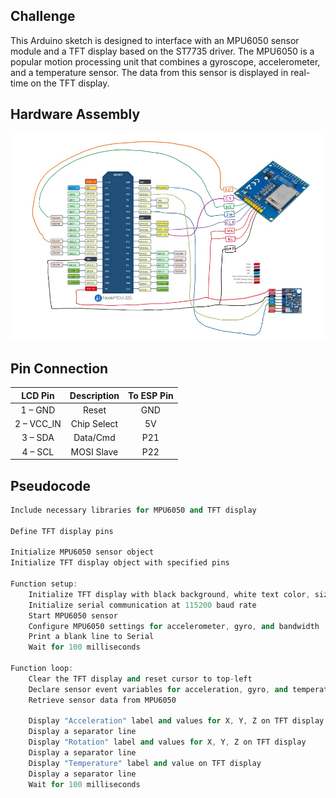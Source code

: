 ## Challenge

This Arduino sketch is designed to interface with an MPU6050 sensor module and a TFT display based on the ST7735 driver. The MPU6050 is a popular motion processing unit that combines a gyroscope, accelerometer, and a temperature sensor. The data from this sensor is displayed in real-time on the TFT display.

## Hardware Assembly

<img src="https://raw.githubusercontent.com/matoanbach/Starter-Kit/main/pics/p4.png">

## Pin Connection

|  LCD Pin   | Description | To ESP Pin |
| :--------: | :---------: | :--------: |
|  1 – GND   |    Reset    |    GND     |
| 2 – VCC_IN | Chip Select |     5V     |
|  3 – SDA   |  Data/Cmd   |    P21     |
|  4 – SCL   | MOSI Slave  |    P22     |

## Pseudocode

```cpp
Include necessary libraries for MPU6050 and TFT display

Define TFT display pins

Initialize MPU6050 sensor object
Initialize TFT display object with specified pins

Function setup:
    Initialize TFT display with black background, white text color, size 1 text
    Initialize serial communication at 115200 baud rate
    Start MPU6050 sensor
    Configure MPU6050 settings for accelerometer, gyro, and bandwidth
    Print a blank line to Serial
    Wait for 100 milliseconds

Function loop:
    Clear the TFT display and reset cursor to top-left
    Declare sensor event variables for acceleration, gyro, and temperature
    Retrieve sensor data from MPU6050

    Display "Acceleration" label and values for X, Y, Z on TFT display
    Display a separator line
    Display "Rotation" label and values for X, Y, Z on TFT display
    Display a separator line
    Display "Temperature" label and value on TFT display
    Display a separator line
    Wait for 100 milliseconds

```
